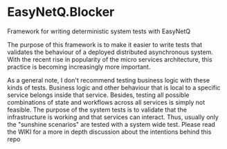 # EasyNetQ.Blocker
Framework for writing deterministic system tests with EasyNetQ

The purpose of this framework is to make it easier to write tests that validates the behaviour of a deployed distributed asynchronous system. With the recent rise in popularity of the micro services architecture, this practice is becoming increasingly more important.

As a general note, I don't recommend testing business logic with these kinds of tests. Business logic and other behaviour that is local to a specific service belongs inside that service. Besides, testing all possible combinations of state and workflows across all services is simply not feasible.  The purpose of the system tests is to validate that the infrastructure is working and that services can interact. Thus, usually only the "sunshine scenarios" are tested with a system wide test. Please read the WIKI for a more in depth discussion about the intentions behind this repo

